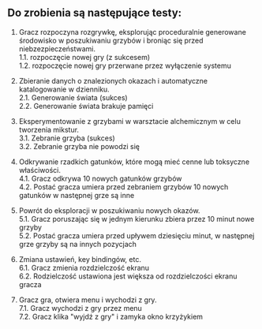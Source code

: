 ## Do zrobienia są następujące testy:
1. Gracz rozpoczyna rozgrywkę, eksplorując proceduralnie generowane środowisko w poszukiwaniu grzybów i broniąc się przed niebzezpieczeństwami.\
   1.1. rozpoczęcie nowej gry (z sukcesem)\
   1.2. rozpoczęcie nowej gry przerwane przez wyłączenie systemu

2. Zbieranie danych o znalezionych okazach i automatyczne katalogowanie w dzienniku.\
   2.1. Generowanie świata (sukces)\
   2.2. Generowanie świata brakuje pamięci

3. Eksperymentowanie z grzybami w warsztacie alchemicznym w celu tworzenia mikstur.\
   3.1. Zebranie grzyba (sukces)\
   3.2. Zebranie grzyba nie powodzi się

4. Odkrywanie rzadkich gatunków, które mogą mieć cenne lub toksyczne właściwości.\
   4.1. Gracz odkrywa 10 nowych gatunków grzybów\
   4.2. Postać gracza umiera przed zebraniem grzybów 10 nowych gatunków w następnej grze są inne

5. Powrót do eksploracji w poszukiwaniu nowych okazów.\
   5.1. Gracz poruszając się w jednym kierunku zbiera przez 10 minut nowe grzyby\
   5.2. Postać gracza umiera przed upływem dziesięciu minut, w następnej grze grzyby są na innych pozycjach
   
6. Zmiana ustawień, key bindingów, etc.\
   6.1. Gracz zmienia rozdzielczość ekranu\
   6.2. Rodzielczość ustawiona jest większa od rozdzielczości ekranu gracza

7. Gracz gra, otwiera menu i wychodzi z gry.\
   7.1. Gracz wychodzi z gry przez menu\
   7.2. Gracz klika "wyjdź z gry" i zamyka okno krzyżykiem
